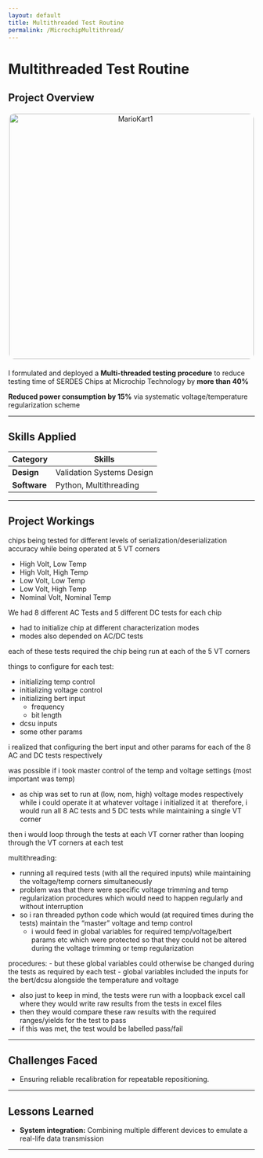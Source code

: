 ```yaml
---
layout: default
title: Multithreaded Test Routine
permalink: /MicrochipMultithread/
---
```


# Multithreaded Test Routine

## Project Overview

<div style="text-align: center; margin: 20px 0;">
    <img src="{{ '/docs/assets/MicrochipLab.png' | relative_url }}" alt="MarioKart1" style="width: 500px; border-radius: 10px;">
</div>


I formulated and deployed a **Multi-threaded testing procedure** to reduce testing time of SERDES Chips at Microchip Technology by **more than 40%**

**Reduced power consumption by 15%** via systematic voltage/temperature regularization scheme

---

## Skills Applied

| **Category**    | **Skills**                                                                 |
|------------------|---------------------------------------------------------------------------|
| **Design**       | Validation Systems Design                            |
| **Software**     | Python, Multithreading                                 |

---

## Project Workings
chips being tested for different levels of serialization/deserialization accuracy while being operated at 5 VT corners

- High Volt, Low Temp
- High Volt, High Temp
- Low Volt, Low Temp
- Low Volt, High Temp
- Nominal Volt, Nominal Temp

We had 8 different AC Tests and 5 different DC tests for each chip

- had to initialize chip at different characterization modes
- modes also depended on AC/DC tests

each of these tests required the chip being run at each of the 5 VT corners

things to configure for each test:
- initializing temp control
- initializing voltage control
- initializing bert input
    - frequency
    - bit length
- dcsu inputs
- some other params

i realized that configuring the bert input and other params for each of the 8 AC and DC tests respectively 

was possible if i took master control of the temp and voltage settings (most important was temp)
- as chip was set to run at (low, nom, high) voltage modes respectively while i could operate it at whatever voltage i initialized it at 
therefore, i would run all 8 AC tests and 5 DC tests while maintaining a single VT corner

then i would loop through the tests at each VT corner rather than looping through the VT corners at each test 

multithreading:
- running all required tests (with all the required inputs) while maintaining the voltage/temp corners simultaneously
- problem was that there were specific voltage trimming and temp regularization procedures which would need to happen regularly and without interruption 
- so i ran threaded python code which would (at required times during the tests) maintain the “master” voltage and temp control
    - i would feed in global variables for required temp/voltage/bert params etc which were protected so that they could not be altered during the voltage trimming or temp regularization 

procedures:
    - but these global variables could otherwise be changed during the tests as required by each test
        - global variables included the inputs for the bert/dcsu alongside the temperature and voltage

- also just to keep in mind, the tests were run with a loopback excel call where they would write raw results from the tests in excel files
- then they would compare these raw results with the required ranges/yields for the test to pass
- if this was met, the test would be labelled pass/fail


---

## Challenges Faced
- Ensuring reliable recalibration for repeatable repositioning.

---

## Lessons Learned
- **System integration:** Combining multiple different devices to emulate a real-life data transmission 

---
